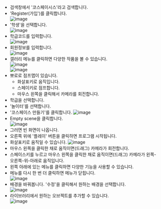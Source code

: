 * 검색창에서 '코스페이시스'라고 검색합니다.
* 'Register(가입')를 클릭합니다.   
![image](https://github.com/itple-sw/cospaces/assets/76088532/25f02605-ab36-4453-a52b-ae34fea7eda3)
* '학생'을 선택합니다.   
![image](https://github.com/itple-sw/cospaces/assets/76088532/79621128-bde0-4ca1-aa54-6283d10ca225)
* 학급코드를 입력합니다.   
![image](https://github.com/itple-sw/cospaces/assets/76088532/023b41c6-248f-4ea8-bb68-96d617cfe5ec)
* 회원정보를 입력합니다.   
![image](https://github.com/itple-sw/cospaces/assets/76088532/f9e16dc3-05f3-4863-8b14-4d07b44ed31d)
* 갤러리 메뉴를 클릭하면 다양한 작품을 볼 수 있습니다.      
![image](https://github.com/itple-sw/cospaces/assets/76088532/ac30964d-11ca-4ce9-b1d5-324602a75137)   
![image](https://github.com/itple-sw/cospaces/assets/76088532/164a9ea6-ad74-42cd-8f6f-483455977b55)
* 뽀로로 점프맵이 있습니다.
  * 화살표키로 움직입니다.
  * 스페이키로 점프합니다.
  * 마우스 왼쪽을 클릭해서 카메라를 회전합니다.
* 학급을 선택합니다.
* '놀이터'를 선택합니다.
* '코스페이스 만들기'를 클릭합니다.
![image](https://github.com/itple-sw/cospaces/assets/76088532/0b658e5d-fbad-4fd7-8c9d-4d14399c1ee4)
* Empty scene을 클릭합니다.   
![image](https://github.com/itple-sw/cospaces/assets/76088532/59a4754e-2e95-4e4c-8b11-6ddc0425b67c)
* 그러면 빈 화면이 나옵니다.
* 오른쪽 위에 '플레이' 버튼을 클릭하면 프로그램 시작됩니다.
* 화살표키로 움직일 수 있습니다.
![image](https://github.com/itple-sw/cospaces/assets/76088532/c74740b4-8a66-49d8-83db-a100fc308134)
* 마우스 왼쪽을 클릭한 채로 움직이면(드래그) 카메라가 회전합니다.
* 스페이스키를 누르고 마우스 왼쪽을 클릭한 채로 움직이면(드래그) 카메라가 왼쪽-오른쪽-위-아래로 움직입니다.
* 왼쪽 아래에 있는 메뉴를 클릭하면 다양한 기능을 사용할 수 있습니다.
* 메뉴를 다시 한 번 더 클릭하면 메뉴가 닫힙니다.   
![image](https://github.com/itple-sw/cospaces/assets/76088532/cf194771-7473-48fb-a0e5-ba8a0fa5cc13)
* 배경을 바꿔봅니다. '수정'을 클릭해서 원하는 배경을 선택합니다.   
![image](https://github.com/itple-sw/cospaces/assets/76088532/fcac09d8-9cdf-48ef-beab-849be90ad8d0)
* 라이브러리에서 원하는 오브젝트를 추가할 수 있습니다.   
![image](https://github.com/itple-sw/cospaces/assets/76088532/93264697-7a87-4ca1-bb8d-bab00bd5cb44)









